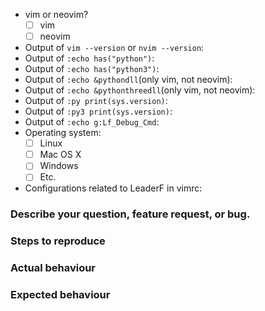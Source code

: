 <!-- Before reporting:
Search existing issues and check the FAQ.
Make sure that you have the latest version of LeaderF.
-->

- vim or neovim? <!-- use [x] to select, note: no space in between brackets -->
    - [ ] vim
    - [ ] neovim
- Output of `vim --version` or `nvim --version`: 
- Output of `:echo has("python")`: 
- Output of `:echo has("python3")`: 
- Output of `:echo &pythondll`(only vim, not neovim): 
- Output of `:echo &pythonthreedll`(only vim, not neovim): 
- Output of `:py print(sys.version)`: 
- Output of `:py3 print(sys.version)`: 
- Output of `:echo g:Lf_Debug_Cmd`: <!-- should only provide this information if it's an issue of :Leaderf file -->
- Operating system: <!-- use [x] to select, note: no space in between brackets -->
    - [ ] Linux
    - [ ] Mac OS X
    - [ ] Windows
    - [ ] Etc.
- Configurations related to LeaderF in vimrc: 

### Describe your question, feature request, or bug.

### Steps to reproduce

### Actual behaviour

### Expected behaviour

